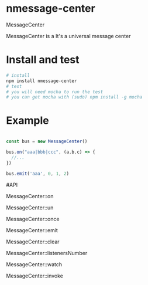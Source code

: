 # nmessage-center
MessageCenter


MessageCenter is a It's a universal message center


# Install and test
```bash
# install
npm install nmessage-center
# test
# you will need mocha to run the test
# you can get mocha with (sudo) npm install -g mocha
```

# Example
```javascript

const bus = new MessageCenter()

bus.on("aaa|bbb|ccc", (a,b,c) => {
  //...
})

bus.emit('aaa', 0, 1, 2)


```

#API

MessageCenter::on 

MessageCenter::un

MessageCenter::once 

MessageCenter::emit

MessageCenter::clear

MessageCenter::listenersNumber

MessageCenter::watch

MessageCenter::invoke
